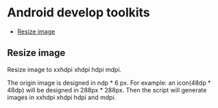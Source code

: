 # Android develop toolkits

- [Resize image](#resize_image)

## Resize image
<span id="resize_image"></span>
Resize image to xxhdpi xhdpi hdpi mdpi.

The origin image is designed in ndp * 6 px. For example:
an icon(48dp * 48dp) will be designed in 288px * 288px.
Then the script will generate images in xxhdpi
xhdpi hdpi and mdpi.
